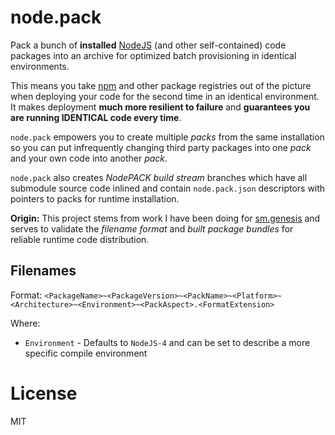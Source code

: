 node.pack
=========

Pack a bunch of **installed** [NodeJS](http://nodejs.org) (and other self-contained) code packages into an archive for optimized batch provisioning in identical environments.

This means you take [npm](http://npmjs.org) and other package registries out of the picture when deploying your code for the second time in an identical environment. It makes deployment **much more resilient to failure** and **guarantees you are running IDENTICAL code every time**.

`node.pack` empowers you to create multiple *packs* from the same installation so you can put infrequently changing third party packages into one *pack* and your own code into another *pack*.

`node.pack` also creates *NodePACK build stream* branches which have all submodule source code inlined and contain `node.pack.json` descriptors with pointers to packs for runtime installation.

**Origin:** This project stems from work I have been doing for [sm.genesis](https://github.com/sourcemint/sm.genesis) and serves to validate the *filename format* and *built package bundles* for reliable runtime code distribution.


Filenames
---------

Format: `<PackageName>~<PackageVersion>~<PackName>~<Platform>~<Architecture>~<Environment>~<PackAspect>.<FormatExtension>`

Where:

  * `Environment` - Defaults to `NodeJS-4` and can be set to describe a more specific compile environment


License
=======

MIT
